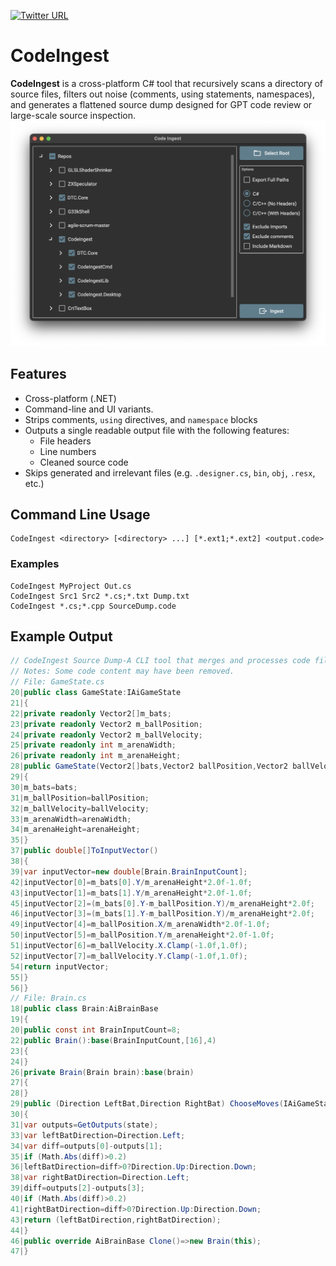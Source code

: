 [![Twitter URL](https://img.shields.io/twitter/url/https/twitter.com/deanthecoder.svg?style=social&label=Follow%20%40deanthecoder)](https://twitter.com/deanthecoder)
# CodeIngest
**CodeIngest** is a cross-platform C# tool that recursively scans a directory of source files, filters out noise (comments, using statements, namespaces), and generates a flattened source dump designed for GPT code review or large-scale source inspection.
![CodeIngest Screenshot](img/app.png)

## Features
- Cross-platform (.NET)
- Command-line and UI variants.
- Strips comments, `using` directives, and `namespace` blocks
- Outputs a single readable output file with the following features:
  - File headers
  - Line numbers
  - Cleaned source code
- Skips generated and irrelevant files (e.g. `.designer.cs`, `bin`, `obj`, `.resx`, etc.)

## Command Line Usage
```
CodeIngest <directory> [<directory> ...] [*.ext1;*.ext2] <output.code>
```

### Examples
```
CodeIngest MyProject Out.cs
CodeIngest Src1 Src2 *.cs;*.txt Dump.txt
CodeIngest *.cs;*.cpp SourceDump.code
```

## Example Output
```csharp
// CodeIngest Source Dump-A CLI tool that merges and processes code files for GPT reviews.
// Notes: Some code content may have been removed.
// File: GameState.cs
20|public class GameState:IAiGameState
21|{
22|private readonly Vector2[]m_bats;
23|private readonly Vector2 m_ballPosition;
24|private readonly Vector2 m_ballVelocity;
25|private readonly int m_arenaWidth;
26|private readonly int m_arenaHeight;
28|public GameState(Vector2[]bats,Vector2 ballPosition,Vector2 ballVelocity,int arenaWidth,int arenaHeight)
29|{
30|m_bats=bats;
31|m_ballPosition=ballPosition;
32|m_ballVelocity=ballVelocity;
33|m_arenaWidth=arenaWidth;
34|m_arenaHeight=arenaHeight;
35|}
37|public double[]ToInputVector()
38|{
39|var inputVector=new double[Brain.BrainInputCount];
42|inputVector[0]=m_bats[0].Y/m_arenaHeight*2.0f-1.0f;
43|inputVector[1]=m_bats[1].Y/m_arenaHeight*2.0f-1.0f;
45|inputVector[2]=(m_bats[0].Y-m_ballPosition.Y)/m_arenaHeight*2.0f;
46|inputVector[3]=(m_bats[1].Y-m_ballPosition.Y)/m_arenaHeight*2.0f;
49|inputVector[4]=m_ballPosition.X/m_arenaWidth*2.0f-1.0f;
50|inputVector[5]=m_ballPosition.Y/m_arenaHeight*2.0f-1.0f;
51|inputVector[6]=m_ballVelocity.X.Clamp(-1.0f,1.0f);
52|inputVector[7]=m_ballVelocity.Y.Clamp(-1.0f,1.0f);
54|return inputVector;
55|}
56|}
// File: Brain.cs
18|public class Brain:AiBrainBase
19|{
20|public const int BrainInputCount=8;
22|public Brain():base(BrainInputCount,[16],4)
23|{
24|}
26|private Brain(Brain brain):base(brain)
27|{
28|}
29|public (Direction LeftBat,Direction RightBat) ChooseMoves(IAiGameState state)
30|{
31|var outputs=GetOutputs(state);
33|var leftBatDirection=Direction.Left;
34|var diff=outputs[0]-outputs[1];
35|if (Math.Abs(diff)>0.2)
36|leftBatDirection=diff>0?Direction.Up:Direction.Down;
38|var rightBatDirection=Direction.Left;
39|diff=outputs[2]-outputs[3];
40|if (Math.Abs(diff)>0.2)
41|rightBatDirection=diff>0?Direction.Up:Direction.Down;
43|return (leftBatDirection,rightBatDirection);
44|}
46|public override AiBrainBase Clone()=>new Brain(this);
47|}
```
